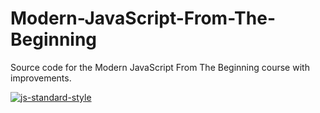 # Modern-JavaScript-From-The-Beginning
Source code for the Modern JavaScript From The Beginning course with improvements.

[![js-standard-style](https://cdn.rawgit.com/standard/standard/master/badge.svg)](http://standardjs.com)
